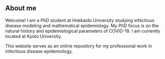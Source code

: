 ## About me

Welcome! I am a PhD student at Hokkaido University studying infectious disease modeling and mathematical epidemiology. My PhD focus is on the natural history and epidemiological parameters of COVID-19. I am currently located at Kyoto University.

This website serves as an online repository for my professional work in infectious disease epidemiology.
